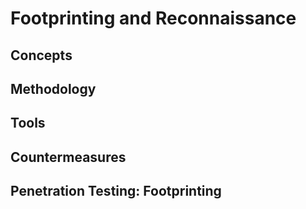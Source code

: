 # Footprinting and Reconnaissance

## Concepts



## Methodology



## Tools



## Countermeasures



## Penetration Testing: Footprinting





